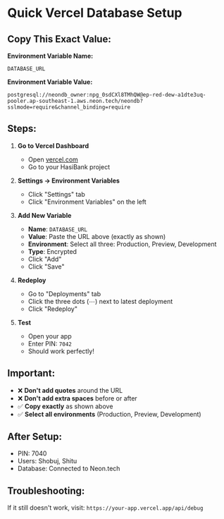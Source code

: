 # Quick Vercel Database Setup

## Copy This Exact Value:

**Environment Variable Name:**
```
DATABASE_URL
```

**Environment Variable Value:**
```
postgresql://neondb_owner:npg_0sdCXl8TMhQW@ep-red-dew-a1dte3uq-pooler.ap-southeast-1.aws.neon.tech/neondb?sslmode=require&channel_binding=require
```

## Steps:

1. **Go to Vercel Dashboard**
   - Open [vercel.com](https://vercel.com)
   - Go to your HasiBank project

2. **Settings → Environment Variables**
   - Click "Settings" tab
   - Click "Environment Variables" on the left

3. **Add New Variable**
   - **Name**: `DATABASE_URL`
   - **Value**: Paste the URL above (exactly as shown)
   - **Environment**: Select all three: Production, Preview, Development
   - **Type**: Encrypted
   - Click "Add"
   - Click "Save"

4. **Redeploy**
   - Go to "Deployments" tab
   - Click the three dots (⋯) next to latest deployment
   - Click "Redeploy"

5. **Test**
   - Open your app
   - Enter PIN: `7042`
   - Should work perfectly!

## Important:
- ❌ **Don't add quotes** around the URL
- ❌ **Don't add extra spaces** before or after
- ✅ **Copy exactly** as shown above
- ✅ **Select all environments** (Production, Preview, Development)

## After Setup:
- PIN: 7040
- Users: Shobuj, Shitu
- Database: Connected to Neon.tech

## Troubleshooting:
If it still doesn't work, visit: `https://your-app.vercel.app/api/debug`